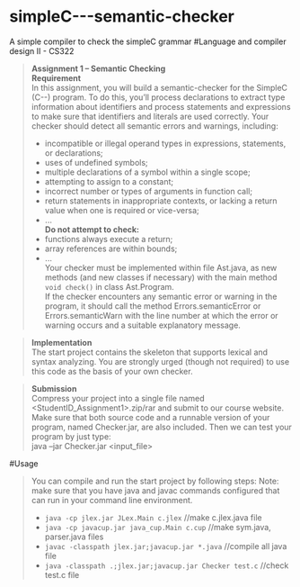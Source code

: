 # simpleC---semantic-checker
A simple compiler to check the simpleC grammar
#Language and compiler design II - CS322
> **Assignment 1  – Semantic Checking**  
> **Requirement**  
> In this assignment, you will build a semantic-checker for the SimpleC (C--) program. To do this, you’ll process declarations to extract type information about identifiers and process statements and expressions to make sure that identifiers and literals are used correctly. Your checker should detect all semantic errors and warnings, including:  
> - incompatible or illegal operand types in expressions, statements, or declarations;  
> - uses of undefined symbols;  
> - multiple declarations of a symbol within a single scope;  
> - attempting to assign to a constant;  
> - incorrect number or types of arguments in function call;  
> - return statements in inappropriate contexts, or lacking a return value when one is
required or vice-versa;  
> - ...  
> **Do not attempt to check:**
> - functions always execute a return;  
> - array references are within bounds;  
> - ...  
> Your checker must be implemented within file Ast.java, as new methods (and new classes if necessary) with the main method ```void check()``` in class Ast.Program.  
> If the checker encounters any semantic error or warning in the program, it should call the method Errors.semanticError or Errors.semanticWarn with the line number at which the error or warning occurs and a suitable explanatory message.  


> **Implementation**  
> The start project contains the skeleton that supports lexical and syntax analyzing. You are strongly urged (though not required) to use this code as the basis of your own checker.  


> **Submission**  
> Compress your project into a single file named <StudentID_Assignment1>.zip/rar and submit to our course website. Make sure that both source code and a runnable version of your program, named Checker.jar, are also included. Then we can test your program by just type:  
>      java –jar Checker.jar <input_file>  


#Usage
> You can compile and run the start project by following steps:
> Note: make sure that you have java and javac commands configured that can run in your command line environment.
> - ```java -cp jlex.jar JLex.Main c.jlex```  //make c.jlex.java file
> - ```java -cp javacup.jar java_cup.Main c.cup```  //make sym.java, parser.java files
> - ```javac -classpath jlex.jar;javacup.jar *.java```  //compile all java file
> - ```java -classpath .;jlex.jar;javacup.jar Checker test.c``` //check test.c file
